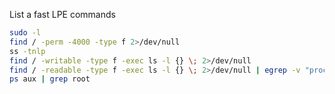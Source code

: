 List a fast LPE commands

```bash
sudo -l
find / -perm -4000 -type f 2>/dev/null
ss -tnlp
find / -writable -type f -exec ls -l {} \; 2>/dev/null
find / -readable -type f -exec ls -l {} \; 2>/dev/null | egrep -v "proc|kernel"
ps aux | grep root
```

